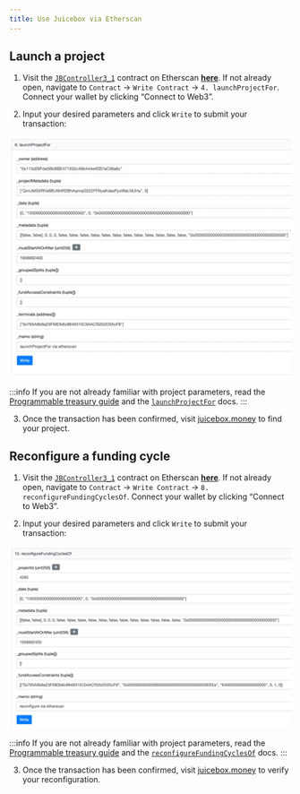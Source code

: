 ```yaml
---
title: Use Juicebox via Etherscan
---
```


## Launch a project

1. Visit the [`JBController3_1`](/docs/v4/deprecated/v3/api/contracts/or-controllers/jbcontroller3_1.md) contract on Etherscan [**here**](https://etherscan.io/address/0x97a5b9D9F0F7cD676B69f584F29048D0Ef4BB59b#writeContract#F4). If not already open, navigate to `Contract` → `Write Contract` → `4. launchProjectFor`. Connect your wallet by clicking “Connect to Web3”.

2. Input your desired parameters and click `Write` to submit your transaction:

![](Untitled%203.webp)

:::info
If you are not already familiar with project parameters, read the [Programmable treasury guide](https://docs.juicebox.money/v4/deprecated/v3/build/programmable-treasury) and the [`launchProjectFor`](https://docs.juicebox.money/v4/deprecated/v3/api/contracts/or-controllers/jbcontroller3_1.md#launchprojectfor) docs.
:::

3. Once the transaction has been confirmed, visit [juicebox.money](https://juicebox.money/#/projects?tab=myprojects) to find your project.

## Reconfigure a funding cycle

1. Visit the [`JBController3_1`](/docs/v4/deprecated/v3/api/contracts/or-controllers/jbcontroller3_1.md) contract on Etherscan [**here**](https://etherscan.io/address/0x97a5b9D9F0F7cD676B69f584F29048D0Ef4BB59b#writeContract#F8). If not already open, navigate to `Contract` → `Write Contract` → `8. reconfigureFundingCyclesOf`. Connect your wallet by clicking “Connect to Web3”.

2. Input your desired parameters and click `Write` to submit your transaction:

![](Untitled%206.webp)


:::info
If you are not already familiar with project parameters, read the [Programmable treasury guide](https://docs.juicebox.money/v4/deprecated/v3/build/programmable-treasury) and the [`reconfigureFundingCyclesOf`](/docs/v4/deprecated/v3/api/contracts/or-controllers/jbcontroller3_1.md#reconfigurefundingcyclesof) docs.
:::

3. Once the transaction has been confirmed, visit [juicebox.money](https://juicebox.money/projects?tab=myprojects) to verify your reconfiguration.
